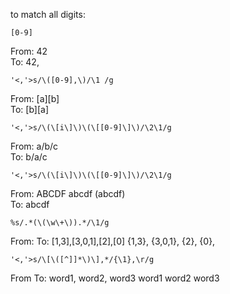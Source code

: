 to match all digits:
```regex
[0-9]
```

From: 42 \
To: 42,<space>
```regex
'<,'>s/\([0-9],\)/\1 /g
```

From: \[a\]\[b\] \
To: \[b\]\[a\]
```regex
'<,'>s/\(\[i\]\)\(\[[0-9]\]\)/\2\1/g
```

From: a/b/c \
To: b/a/c
```regex
'<,'>s/\(\[i\]\)\(\[[0-9]\]\)/\2\1/g
```

From: ABCDF abcdf (abcdf) \
To: abcdf
```regex
%s/.*(\(\w\+\)).*/\1/g
```


From:                      To:
[1,3],[3,0,1],[2],[0]       {1,3},
                            {3,0,1},
                            {2},
                            {0},
```regex
'<,'>s/\[\([^]]*\)\],*/{\1},\r/g
```

From                         To:
word1, word2, word3          word1
                             word2
                             word3
